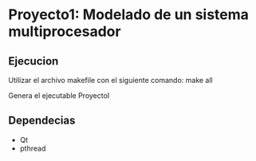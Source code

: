 # Proyecto1: Modelado de un sistema multiprocesador

## Ejecucion

Utilizar el archivo makefile con el siguiente comando:
  make all

Genera el ejecutable ProyectoI

## Dependecias
  - Qt
  - pthread
